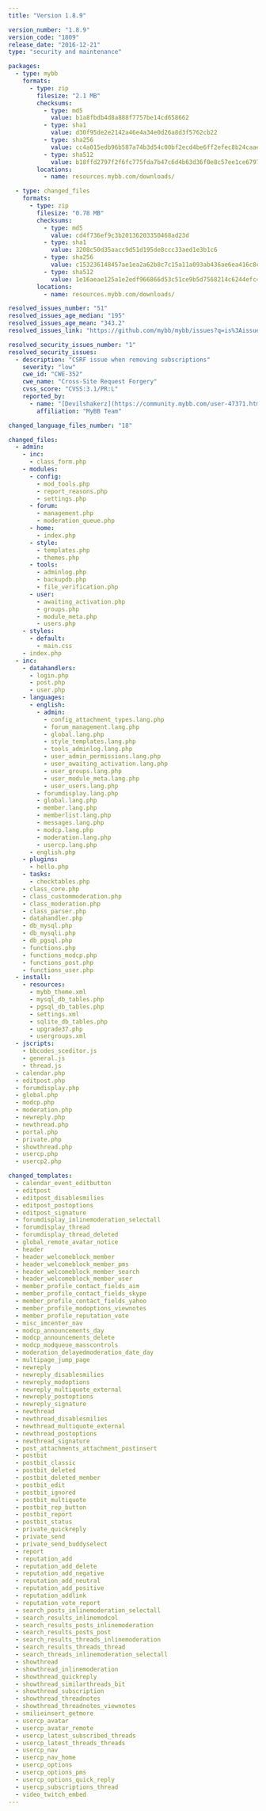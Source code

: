 ```yaml
---
title: "Version 1.8.9"

version_number: "1.8.9"
version_code: "1809"
release_date: "2016-12-21"
type: "security and maintenance"

packages:
  - type: mybb
    formats:
      - type: zip
        filesize: "2.1 MB"
        checksums:
          - type: md5
            value: b1a8fbdb4d8a888f7757be14cd658662
          - type: sha1
            value: d30f95de2e2142a46e4a34e0d26a8d3f5762cb22
          - type: sha256
            value: cc4a015edb96b587a74b3d54c00bf2ecd4be6ff2efec8b24caae90c538b42e89
          - type: sha512
            value: b18ffd2797f2f6fc775fda7b47c6d4b63d36f0e8c57ee1ce6797de8e600f741df2cc1bce713723b12d2374e723289641ab3a10248f5ba53672f5765bed836056
        locations:
          - name: resources.mybb.com/downloads/

  - type: changed_files
    formats:
      - type: zip
        filesize: "0.78 MB"
        checksums:
          - type: md5
            value: cd4f736ef9c3b20136203350468ad23d
          - type: sha1
            value: 3208c50d35aacc9d51d195de8ccc33aed1e3b1c6
          - type: sha256
            value: c153236148457ae1ea2a62b8c7c15a11a093ab436ae6ea416c8cf9ca2bf53687
          - type: sha512
            value: 1e16aeae125a1e2edf966866d53c51ce9b5d7568214c6244efc4976d4af16186e3f9f10f8eafbd5f5de3210a1fada6635fea7c97bb09afe3d1c9bf3e368bfa3d
        locations:
          - name: resources.mybb.com/downloads/

resolved_issues_number: "51"
resolved_issues_age_median: "195"
resolved_issues_age_mean: "343.2"
resolved_issues_link: "https://github.com/mybb/mybb/issues?q=is%3Aissue%20is%3Aclosed%20label%3As%3Aresolved%20milestone%3A1.8.9"

resolved_security_issues_number: "1"
resolved_security_issues:
  - description: "CSRF issue when removing subscriptions"
    severity: "low"
    cwe_id: "CWE-352"
    cwe_name: "Cross-Site Request Forgery"
    cvss_score: "CVSS:3.1/PR:L"
    reported_by:
      - name: "[Devilshakerz](https://community.mybb.com/user-47371.html)"
        affiliation: "MyBB Team"

changed_language_files_number: "18"

changed_files:
  - admin:
    - inc:
      - class_form.php
    - modules:
      - config:
        - mod_tools.php
        - report_reasons.php
        - settings.php
      - forum:
        - management.php
        - moderation_queue.php
      - home:
        - index.php
      - style:
        - templates.php
        - themes.php
      - tools:
        - adminlog.php
        - backupdb.php
        - file_verification.php
      - user:
        - awaiting_activation.php
        - groups.php
        - module_meta.php
        - users.php
    - styles:
      - default:
        - main.css
    - index.php
  - inc:
    - datahandlers:
      - login.php
      - post.php
      - user.php
    - languages:
      - english:
        - admin:
          - config_attachment_types.lang.php
          - forum_management.lang.php
          - global.lang.php
          - style_templates.lang.php
          - tools_adminlog.lang.php
          - user_admin_permissions.lang.php
          - user_awaiting_activation.lang.php
          - user_groups.lang.php
          - user_module_meta.lang.php
          - user_users.lang.php
        - forumdisplay.lang.php
        - global.lang.php
        - member.lang.php
        - memberlist.lang.php
        - messages.lang.php
        - modcp.lang.php
        - moderation.lang.php
        - usercp.lang.php
      - english.php
    - plugins:
      - hello.php
    - tasks:
      - checktables.php
    - class_core.php
    - class_custommoderation.php
    - class_moderation.php
    - class_parser.php
    - datahandler.php
    - db_mysql.php
    - db_mysqli.php
    - db_pgsql.php
    - functions.php
    - functions_modcp.php
    - functions_post.php
    - functions_user.php
  - install:
    - resources:
      - mybb_theme.xml
      - mysql_db_tables.php
      - pgsql_db_tables.php
      - settings.xml
      - sqlite_db_tables.php
      - upgrade37.php
      - usergroups.xml
  - jscripts:
    - bbcodes_sceditor.js
    - general.js
    - thread.js
  - calendar.php
  - editpost.php
  - forumdisplay.php
  - global.php
  - modcp.php
  - moderation.php
  - newreply.php
  - newthread.php
  - portal.php
  - private.php
  - showthread.php
  - usercp.php
  - usercp2.php

changed_templates:
  - calendar_event_editbutton
  - editpost
  - editpost_disablesmilies
  - editpost_postoptions
  - editpost_signature
  - forumdisplay_inlinemoderation_selectall
  - forumdisplay_thread
  - forumdisplay_thread_deleted
  - global_remote_avatar_notice
  - header
  - header_welcomeblock_member
  - header_welcomeblock_member_pms
  - header_welcomeblock_member_search
  - header_welcomeblock_member_user
  - member_profile_contact_fields_aim
  - member_profile_contact_fields_skype
  - member_profile_contact_fields_yahoo
  - member_profile_modoptions_viewnotes
  - member_profile_reputation_vote
  - misc_imcenter_nav
  - modcp_announcements_day
  - modcp_announcements_delete
  - modcp_modqueue_masscontrols
  - moderation_delayedmoderation_date_day
  - multipage_jump_page
  - newreply
  - newreply_disablesmilies
  - newreply_modoptions
  - newreply_multiquote_external
  - newreply_postoptions
  - newreply_signature
  - newthread
  - newthread_disablesmilies
  - newthread_multiquote_external
  - newthread_postoptions
  - newthread_signature
  - post_attachments_attachment_postinsert
  - postbit
  - postbit_classic
  - postbit_deleted
  - postbit_deleted_member
  - postbit_edit
  - postbit_ignored
  - postbit_multiquote
  - postbit_rep_button
  - postbit_report
  - postbit_status
  - private_quickreply
  - private_send
  - private_send_buddyselect
  - report
  - reputation_add
  - reputation_add_delete
  - reputation_add_negative
  - reputation_add_neutral
  - reputation_add_positive
  - reputation_addlink
  - reputation_vote_report
  - search_posts_inlinemoderation_selectall
  - search_results_inlinemodcol
  - search_results_posts_inlinemoderation
  - search_results_posts_post
  - search_results_threads_inlinemoderation
  - search_results_threads_thread
  - search_threads_inlinemoderation_selectall
  - showthread
  - showthread_inlinemoderation
  - showthread_quickreply
  - showthread_similarthreads_bit
  - showthread_subscription
  - showthread_threadnotes
  - showthread_threadnotes_viewnotes
  - smilieinsert_getmore
  - usercp_avatar
  - usercp_avatar_remote
  - usercp_latest_subscribed_threads
  - usercp_latest_threads_threads
  - usercp_nav
  - usercp_nav_home
  - usercp_options
  - usercp_options_pms
  - usercp_options_quick_reply
  - usercp_subscriptions_thread
  - video_twitch_embed
---
```

